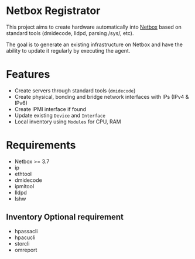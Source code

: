 # Netbox Registrator

This project aims to create hardware automatically into [Netbox](https://github.com/netbox-community/netbox) based on standard tools (dmidecode, lldpd, parsing /sys/, etc).

The goal is to generate an existing infrastructure on Netbox and have the ability to update it regularly by executing the agent.

# Features

* Create servers through standard tools (`dmidecode`)
* Create physical, bonding and bridge network interfaces with IPs (IPv4 & IPv6)
* Create IPMI interface if found
* Update existing `Device` and `Interface`
* Local inventory using `Modules` for CPU, RAM

# Requirements

- Netbox >= 3.7
- ip
- ethtool
- dmidecode
- ipmitool
- lldpd
- lshw

## Inventory Optional requirement
- hpassacli
- hpacucli
- storcli
- omreport
